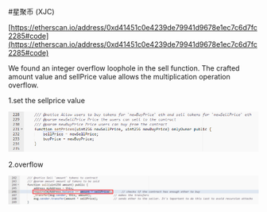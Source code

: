 #星聚币 (XJC)

[https://etherscan.io/address/0xd41451c0e4239de79941d9678e1ec7c6d7fc2285#code](https://etherscan.io/address/0xd41451c0e4239de79941d9678e1ec7c6d7fc2285#code)

We found an integer overflow loophole in the sell function. The crafted amount value and sellPrice value allows the multiplication operation overflow.

1.set the sellprice value

![](./1.png)

2.overflow

![](./2.png)